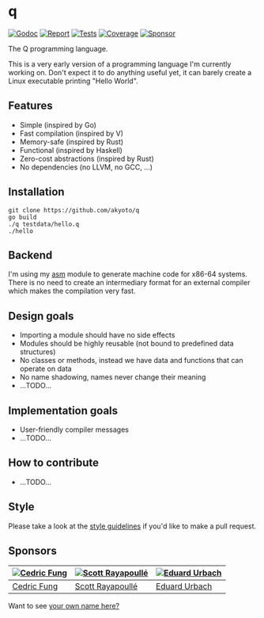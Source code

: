 # q

[![Godoc][godoc-image]][godoc-url]
[![Report][report-image]][report-url]
[![Tests][tests-image]][tests-url]
[![Coverage][coverage-image]][coverage-url]
[![Sponsor][sponsor-image]][sponsor-url]

The Q programming language.

This is a very early version of a programming language I'm currently working on.
Don't expect it to do anything useful yet, it can barely create a Linux executable printing "Hello World".

## Features

* Simple (inspired by Go)
* Fast compilation (inspired by V)
* Memory-safe (inspired by Rust)
* Functional (inspired by Haskell)
* Zero-cost abstractions (inspired by Rust)
* No dependencies (no LLVM, no GCC, ...)

## Installation

```shell
git clone https://github.com/akyoto/q
go build
./q testdata/hello.q
./hello
```

## Backend

I'm using my [asm](https://github.com/akyoto/asm) module to generate machine code for x86-64 systems.
There is no need to create an intermediary format for an external compiler which makes the compilation very fast.

## Design goals

* Importing a module should have no side effects
* Modules should be highly reusable (not bound to predefined data structures)
* No classes or methods, instead we have data and functions that can operate on data
* No name shadowing, names never change their meaning
* ...TODO...

## Implementation goals

* User-friendly compiler messages
* ...TODO...

## How to contribute

* ...TODO...

## Style

Please take a look at the [style guidelines](https://github.com/akyoto/quality/blob/master/STYLE.md) if you'd like to make a pull request.

## Sponsors

| [![Cedric Fung](https://avatars3.githubusercontent.com/u/2269238?s=70&v=4)](https://github.com/cedricfung) | [![Scott Rayapoullé](https://avatars3.githubusercontent.com/u/11772084?s=70&v=4)](https://github.com/soulcramer) | [![Eduard Urbach](https://avatars3.githubusercontent.com/u/438936?s=70&v=4)](https://eduardurbach.com) |
| --- | --- | --- |
| [Cedric Fung](https://github.com/cedricfung) | [Scott Rayapoullé](https://github.com/soulcramer) | [Eduard Urbach](https://eduardurbach.com) |

Want to see [your own name here?](https://github.com/users/akyoto/sponsorship)

[godoc-image]: https://godoc.org/github.com/akyoto/q?status.svg
[godoc-url]: https://godoc.org/github.com/akyoto/q
[report-image]: https://goreportcard.com/badge/github.com/akyoto/q
[report-url]: https://goreportcard.com/report/github.com/akyoto/q
[tests-image]: https://cloud.drone.io/api/badges/akyoto/q/status.svg
[tests-url]: https://cloud.drone.io/akyoto/q
[coverage-image]: https://codecov.io/gh/akyoto/q/graph/badge.svg
[coverage-url]: https://codecov.io/gh/akyoto/q
[sponsor-image]: https://img.shields.io/badge/github-donate-green.svg
[sponsor-url]: https://github.com/users/akyoto/sponsorship

